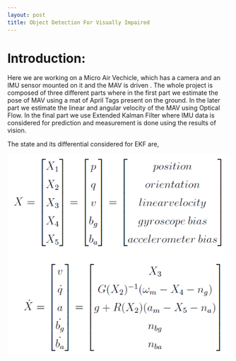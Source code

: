 ```yaml
---
layout: post
title: Object Detection For Visually Impaired
---
```


# Introduction: #
Here we are working on a Micro Air Vechicle, which has a camera and an IMU sensor mounted on it and the MAV is driven . The whole project is composed of three different parts where in the first part we estimate the pose of MAV using a mat of April Tags present on the ground. In the later part we estimate the linear and angular velocity of the MAV using Optical Flow. In the final part we use Extended Kalman Filter where IMU data is considered for prediction and measurement is done using the results of vision.

The state and its differential considered for EKF are,

![EKF-1](/images/EKF-1.PNG)
![EKF-2](/images/EKF-2.PNG)

